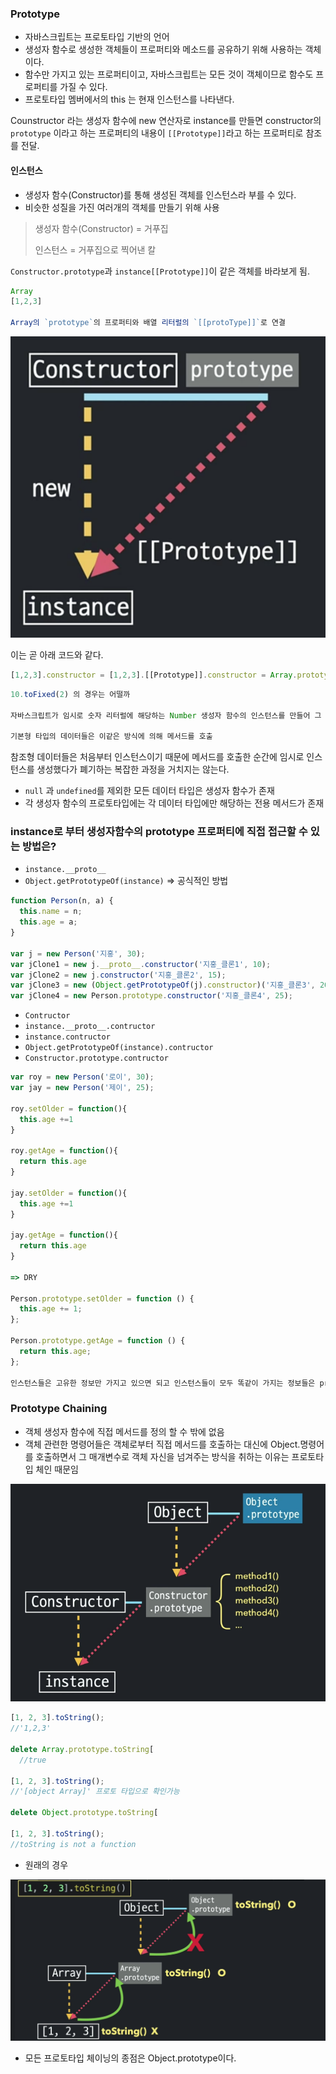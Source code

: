 ### **Prototype**

- 자바스크립트는 프로토타입 기반의 언어
- 생성자 함수로 생성한 객체들이 프로퍼티와 메소드를 공유하기 위해 사용하는 객체이다.
- 함수만 가지고 있는 프로퍼티이고, 자바스크립트는 모든 것이 객체이므로 함수도 프로퍼티를 가질 수 있다.
- 프로토타입 멤버에서의 this 는 현재 인스턴스를 나타낸다.

Counstructor 라는 생성자 함수에 new 연산자로 instance를 만들면 constructor의 `prototype` 이라고 하는 프로퍼티의 내용이 `[[Prototype]]`라고 하는 프로퍼티로 참조를 전달.

#### **인스턴스**

- 생성자 함수(Constructor)를 통해 생성된 객체를 인스턴스라 부를 수 있다.
- 비슷한 성질을 가진 여러개의 객체를 만들기 위해 사용

> 생성자 함수(Constructor) = 거푸집
>
> 인스턴스 = 거푸집으로 찍어낸 칼

`Constructor.prototype`과 `instance[[Prototype]]`이 같은 객체를 바라보게 됨.

```js
Array
[1,2,3]

Array의 `prototype`의 프로퍼티와 배열 리터럴의 `[[protoType]]`로 연결
```

<img src="../public/image/prototype.png"/>

이는 곧 아래 코드와 같다.

```js
[1,2,3].constructor = [1,2,3].[[Prototype]].constructor = Array.prototype.constructor = Array
```

```js
10.toFixed(2) 의 경우는 어떨까

자바스크립트가 임시로 숫자 리터럴에 해당하는 Number 생성자 함수의 인스턴스를 만들어 그 프로토타입에 있는 메서드를 적용해서 원하는 결과를 얻게 한다음에 다시 인스턴스를 제거하는 식으로 동작

기본형 타입의 데이터들은 이같은 방식에 의해 메서드를 호출
```

참조형 데이터들은 처음부터 인스턴스이기 때문에 메서드를 호출한 순간에 임시로 인스턴스를 생성했다가 폐기하는 복잡한 과정을 거치지는 않는다.

- `null` 과 `undefined`를 제외한 모든 데이터 타입은 생성자 함수가 존재
- 각 생성자 함수의 프로토타입에는 각 데이터 타입에만 해당하는 전용 메서드가 존재

### **instance로 부터 생성자함수의 prototype 프로퍼티에 직접 접근할 수 있는 방법은?**

- `instance.__proto__`
- `Object.getPrototypeOf(instance)` => 공식적인 방법

```js
function Person(n, a) {
  this.name = n;
  this.age = a;
}

var j = new Person('지홍', 30);
var jClone1 = new j.__proto__.constructor('지홍_클론1', 10);
var jClone2 = new j.constructor('지홍_클론2', 15);
var jClone3 = new (Object.getPrototypeOf(j).constructor)('지홍_클론3', 20);
var jClone4 = new Person.prototype.constructor('지홍_클론4', 25);
```

- `Contructor`
- `instance.__proto__.contructor`
- `instance.contructor`
- `Object.getPrototypeOf(instance).contructor`
- `Constructor.prototype.contructor`

```js
var roy = new Person('로이', 30);
var jay = new Person('제이', 25);

roy.setOlder = function(){
  this.age +=1
}

roy.getAge = function(){
  return this.age
}

jay.setOlder = function(){
  this.age +=1
}

jay.getAge = function(){
  return this.age
}

=> DRY

Person.prototype.setOlder = function () {
  this.age += 1;
};

Person.prototype.getAge = function () {
  return this.age;
};

인스턴스들은 고유한 정보만 가지고 있으면 되고 인스턴스들이 모두 똑같이 가지는 정보들은 prototype으로 보내기 메모리 사용 최적화!
```

### **Prototype Chaining**

- 객체 생성자 함수에 직접 메서드를 정의 할 수 밖에 없음
- 객체 관련한 명령어들은 객체로부터 직접 메서드를 호출하는 대신에 Object.명령어를 호출하면서 그 매개변수로 객체 자신을 넘겨주는 방식을 취하는 이유는 프로토타입 체인 때문임

<img src="../public/image/prototypeChain.png"/>

```js
[1, 2, 3].toString();
//'1,2,3'

delete Array.prototype.toString[
  //true

[1, 2, 3].toString();
//'[object Array]' 프로토 타입으로 확인가능

delete Object.prototype.toString[

[1, 2, 3].toString();
//toString is not a function
```

- 원래의 경우

<img src="../public/image/prototypeChain2.png"/>

- 모든 프로토타입 체이닝의 종점은 Object.prototype이다.
